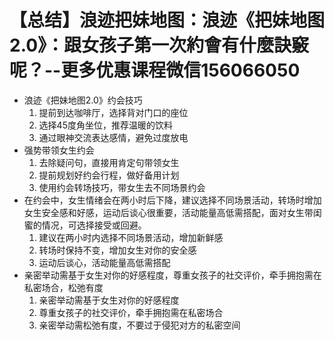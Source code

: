 # 【总结】浪迹把妹地图：浪迹《把妹地图2.0》：跟女孩子第一次約會有什麼訣竅呢？--更多优惠课程微信156066050

-   浪迹《把妹地图2.0》约会技巧
    1.  提前到达咖啡厅，选择背对门口的座位
    2.  选择45度角坐位，推荐温暖的饮料
    3.  通过眼神交流表达感情，避免过度放电
-   强势带领女生约会
    1.  去除疑问句，直接用肯定句带领女生
    2.  提前规划好约会行程，做好备用计划
    3.  使用约会转场技巧，带女生去不同场景约会
-   在约会中，女生情绪会在两小时后下降，建议选择不同场景活动，转场时增加女生安全感和好感，运动后谈心很重要，活动能量高低需搭配，面对女生带闺蜜的情况，可选择接受或回避。
    1.  建议在两小时内选择不同场景活动，增加新鲜感
    2.  转场时保持不变，增加女生对你的安全感
    3.  运动后谈心，活动能量高低需搭配
-   亲密举动需基于女生对你的好感程度，尊重女孩子的社交评价，牵手拥抱需在私密场合，松弛有度
    1.  亲密举动需基于女生对你的好感程度
    2.  尊重女孩子的社交评价，牵手拥抱需在私密场合
    3.  亲密举动需松弛有度，不要过于侵犯对方的私密空间